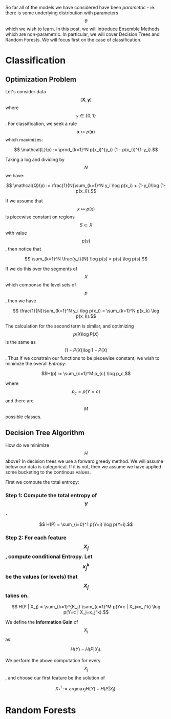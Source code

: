 
So far all of the models we have considered have been *parametric* - ie. there is some underlying distribution with parameters $$\theta$$ which we wish to learn. In this post, we will introduce Ensemble Methods which are non-parametric. In particular, we will cover Decision Trees and Random Forests. We will focus first on the case of classification. 

# Classification

## Optimization Problem

Let's consider data $$(\mathbf X, \mathbf y)$$ where $$y \in \{0,1\}$$. For classification, we seek a rule $$\mathbf x \mapsto p(\mathbf x)$$ which maximizes:

$$ \mathcal{L}(p) := \prod_{k=1}^N p(x_i)^{y_i} (1 - p(x_i))^{1-y_i}.$$

Taking a log and dividing by $$N$$ we have:

$$ \mathcal{Q}(p) := \frac{1}{N}\sum_{k=1}^N  y_i \log p(x_i) + (1-y_i)\log (1-p(x_i)).$$

If we assume that $$x \mapsto p(x)$$ is piecewise constant on regions $$S \subset X$$ with value $$p(s)$$, then notice that

$$ \sum_{k=1}^N \frac{y_i}{N} \log p(s) = p(s) \log p(s).$$

If we do this over the segments of $$X$$ which componse the level sets of $$p$$, then we have

$$ \frac{1}{N}\sum_{k=1}^N  y_i \log p(x_i) = \sum_{k=1}^N p(x_k) \log p(x_k).$$

The calculation for the second term is similar, and optimizing $$p(X) \log P(X)$$ is the same as $$ (1-P(X)) \log 1 - P(X)$$. Thus if we constrain our functions to be piecewise constant, we wish to minimize the overall *Entropy*:

$$H(p) := \sum_{c=1}^M p_{c} \log p_c,$$

where $$p_c = p(Y = c)$$ and there are $$M$$ possible classes. 

## Decision Tree Algorithm

How do we minimize $$H$$ above? In decision trees we use a forward greedy method. We will assume below our data is categorical. If it is not, then we assume we have applied some bucketing to the continous values. 


First we compute the total entropy:

### Step 1: Compute the total entropy of $$Y$$.

$$ H(P) = \sum_{i=0}^1 p(Y=i) \log p(Y=i).$$


### Step 2: For each feature $$X_j$$, compute conditional Entropy. Let $$x_j^k$$ be the values (or levels) that $$X_j$$ takes on. 

$$ H(P | X_j) = \sum_{k=1}^{K_j} \sum_{c=1}^M p(Y=c | X_j=x_j^k) \log p(Y=c | X_j=x_j^k).$$

We define the **Information Gain** of $$X_j$$ as:

$$ H(Y) - H(P | X_j). $$

We perform the above computation for every $$X_j$$, and choose our first feature be the solution of

$$ X_*^1 := \textrm{argmax}_{j} H(Y) - H(P | X_j). $$


# Random Forests

